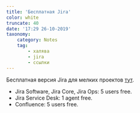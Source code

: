 ```yaml
---
title: 'Бесплатная Jira'
color: white
truncate: 40
date: '17:29 26-10-2019'
taxonomy:
    category: Notes
    tag:
        - халява
        - jira
        - ссылки
---
```

Бесплатная версия Jira для мелких проектов [тут](https://www.atlassian.com/ondemand/signup/form?product=confluence.ondemand,jira-software.ondemand,jira-servicedesk.ondemand,jira-core.ondemand,jira-incident-manager.ondemand&developer=true).
- Jira Software, Jira Core, Jira Ops: 5 users free.
- Jira Service Desk: 1 agent free.
- Confluence: 5 users free.
